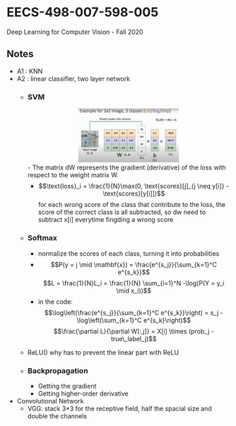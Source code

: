 # **EECS-498-007-598-005**
Deep Learning for Computer Vision -  Fall 2020

## Notes
- A1 : KNN
- A2 : linear classifier, two layer network
    - ### SVM
        <div align= "center">
        <img src ="readme_image/weight_matrix.png" height = 50% width = 50%>
        </div>
        - The matrix dW represents the gradient (derivative) of the loss with respect to the weight matrix W.

        - $$\text{loss}_i = \frac{1}{N}\max(0, \text{scores}[j]_{j \neq y[i]} - \text{scores}[y[i]])$$
        for each wrong score of the class that contribute to the loss, the score of the correct class is all subtracted, so dw need to subtract x[i] everytime fingding a wrong score
    - ### Softmax
        - normalize the scores of each class, turning it into probabilities
        - $$P(y = j \mid \mathbf{x}) = \frac{e^{s_j}}{\sum_{k=1}^C e^{s_k}}$$
          $$L = \frac{1}{N}L_i = \frac{1}{N} \sum_{i=1}^N -\log(P(Y = y_i \mid x_i))$$
        - in the code:
        $$\log\left(\frac{e^{s_j}}{\sum_{k=1}^C e^{s_k}}\right) = s_j - \log\left(\sum_{k=1}^C e^{s_k}\right)$$
        $$\frac{\partial L}{\partial W[:,j]} = X[i] \times (prob_j - true\_label_j)$$
    - ReLU() why has to prevent the linear part with ReLU
    - ### Backpropagation
        - Getting the gradient
        - Getting higher-order derivative 
- Convolutional Network
    - VGG: stack 3*3 for the receptive field, half the spacial size and double the channels